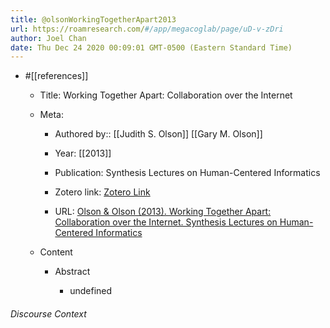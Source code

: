 ```yaml
---
title: @olsonWorkingTogetherApart2013
url: https://roamresearch.com/#/app/megacoglab/page/uD-v-zDri
author: Joel Chan
date: Thu Dec 24 2020 00:09:01 GMT-0500 (Eastern Standard Time)
---
```


- #[[references]]

    - Title: Working Together Apart: Collaboration over the Internet

    - Meta:

        - Authored by:: [[Judith S. Olson]] [[Gary M. Olson]]

        - Year: [[2013]]

        - Publication: Synthesis Lectures on Human-Centered Informatics

        - Zotero link: [Zotero Link](zotero://select/items/1_86FFFJLW)

        - URL: [Olson & Olson (2013). Working Together Apart: Collaboration over the Internet. Synthesis Lectures on Human-Centered Informatics](https://www.morganclaypool.com/doi/abs/10.2200/S00542ED1V01Y201310HCI020)

    - Content

        - Abstract

            - undefined

###### Discourse Context


